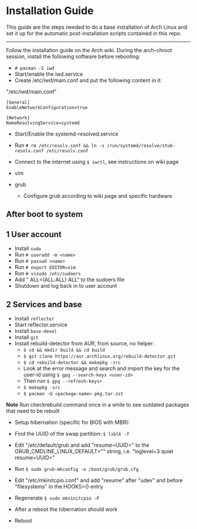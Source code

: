 # Installation Guide

This guide are the steps needed to do a base installation of Arch Linux and set it up for the automatic post-installation scripts contained in this repo.

---
Follow the installation guide on the Arch wiki. During the arch-chroot session, install the following software before rebooting:

- `# pacman -S iwd`
- Start/enable the iwd.service
- Create /etc/iwd/main.conf and put the following content in it:

"/etc/iwd/main.conf"
```
[General]
EnableNetworkConfiguration=true

[Network]
NameResolvingService=systemd
```

- Start/Enable the systemd-resolved.service
- Run `# rm /etc/resolv.conf && ln -s /run/systemd/resolve/stub-resolv.conf /etc/resolv.conf`
- Connect to the internet using `$ iwctl`, see instructions on wiki page

- vim
- grub
    - Configure grub according to wiki page and specific hardware

## After boot to system

## 1 User account
- Install `sudo`
- Run `# useradd -m <name>`
- Run `# passwd <name>`
- Run `# export EDITOR=vim`
- Run `# visudo /etc/sudoers`
- Add "<name> ALL=(ALL:ALL) ALL" to the sudoers file
- Shutdown and log back in to user account

## 2 Services and base
- Install `reflector`
- Start reflector.service
- Install `base-devel`
- Install `git`
- Install rebuild-detector from AUR, from source, no helper:
    - `$ cd && mkdir build && cd build`
    - `$ git clone https://aur.archlinux.org/rebuild-detector.git`
    - `$ cd rebuild-detector && makepkg -src`
    - Look at the error message and search and import the key for the user-id using `$ gpg --search-keys <user-id>`
    - Then run `$ gpg --refresh-keys>`
    - `$ makepkg -src`
    - `$ pacman -U <package-name>.pkg.tar.zst`

**Note** Run checkrebuild command once in a while to see outdated packages that need to be rebuilt

- Setup hibernation (specific for BIOS with MBR):
- Find the UUID of the swap partition: `$ lsblk -f`
- Edit "/etc/default/grub and add "resume=UUID=<UUID>" to the GRUB\_CMDLINE\_LINUX\_DEFAULT="" string, i.e. "loglevel=3 quiet resume=UUID=<UUID>"
- Run `$ sudo grub-mkconfig -o /boot/grub/grub.cfg`
- Edit "/etc/mkinitcpio.conf" and add "resume" after "udev" and before "filesystems" in the HOOKS=() entry
- Regenerate `$ sudo mkninitcpio -P`
- After a reboot the hibernation should work

- Reboot
